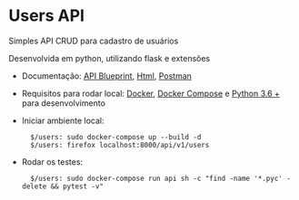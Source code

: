 # Users API

Simples API CRUD para cadastro de usuários

Desenvolvida em python, utilizando flask e extensões

- Documentação: [API Blueprint](./api.apib), [Html](./docs.html), [Postman](./API.postman_collection.json)

- Requisitos para rodar local: [Docker](https://docs.docker.com/install/), [Docker Compose](https://docs.docker.com/compose/) e [Python 3.6 +](https://www.python.org/downloads/) para desenvolvimento

- Iniciar ambiente local:
    
        $/users: sudo docker-compose up --build -d
        $/users: firefox localhost:8000/api/v1/users

- Rodar os testes:

        $/users: sudo docker-compose run api sh -c "find -name '*.pyc' -delete && pytest -v"

